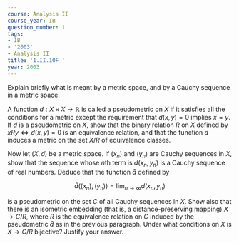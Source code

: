 ```yaml
---
course: Analysis II
course_year: IB
question_number: 1
tags:
- IB
- '2003'
- Analysis II
title: '1.II.10F '
year: 2003
---
```



Explain briefly what is meant by a metric space, and by a Cauchy sequence in a metric space.

A function $d: X \times X \rightarrow \mathbb{R}$ is called a pseudometric on $X$ if it satisfies all the conditions for a metric except the requirement that $d(x, y)=0$ implies $x=y$. If $d$ is a pseudometric on $X$, show that the binary relation $R$ on $X$ defined by $x R y \Leftrightarrow d(x, y)=0$ is an equivalence relation, and that the function $d$ induces a metric on the set $X / R$ of equivalence classes.

Now let $(X, d)$ be a metric space. If $\left(x_{n}\right)$ and $\left(y_{n}\right)$ are Cauchy sequences in $X$, show that the sequence whose $n$th term is $d\left(x_{n}, y_{n}\right)$ is a Cauchy sequence of real numbers. Deduce that the function $\bar{d}$ defined by

$$\bar{d}\left(\left(x_{n}\right),\left(y_{n}\right)\right)=\lim _{n \rightarrow \infty} d\left(x_{n}, y_{n}\right)$$

is a pseudometric on the set $C$ of all Cauchy sequences in $X$. Show also that there is an isometric embedding (that is, a distance-preserving mapping) $X \rightarrow C / R$, where $R$ is the equivalence relation on $C$ induced by the pseudometric $\bar{d}$ as in the previous paragraph. Under what conditions on $X$ is $X \rightarrow C / R$ bijective? Justify your answer.